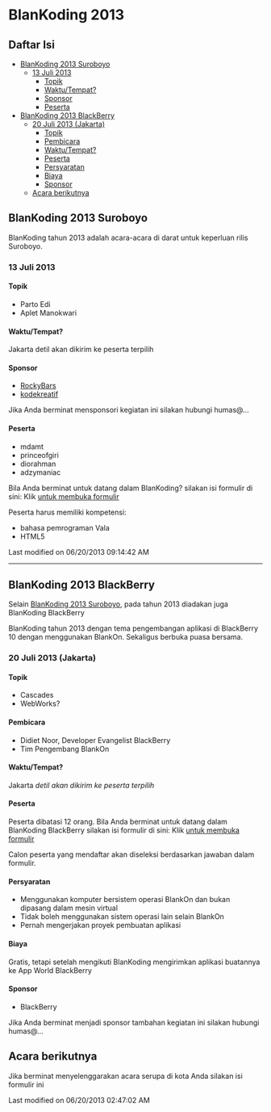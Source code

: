# BlanKoding 2013

## Daftar Isi
 * [BlanKoding 2013 Suroboyo](#blankoding-2013-suroboyo)
    * [13 Juli 2013](#13-juli-2013)
        * [Topik](#topik)
        * [Waktu/Tempat?](#waktutempat)
        * [Sponsor](#sponsor)
        * [Peserta](#peserta)
 * [BlanKoding 2013 BlackBerry](#blankoding-2013-blackberry)
    * [20 Juli 2013 (Jakarta)](#20-juli-2013-jakarta)
        * [Topik](#topik-1)
        * [Pembicara](#pembicara)
        * [Waktu/Tempat?](#waktutempat-1)
        * [Peserta](#peserta-1)
        * [Persyaratan](#persyaratan)
        * [Biaya](#biaya)
        * [Sponsor](#sponsor-1)
    * [Acara berikutnya](#acara-berikutnya)

## BlanKoding 2013 Suroboyo
BlanKoding tahun 2013 adalah acara-acara di darat untuk keperluan rilis Suroboyo.

### 13 Juli 2013

#### Topik
   * Parto Edi
   * Aplet Manokwari

#### Waktu/Tempat?
Jakarta detil akan dikirim ke peserta terpilih

#### Sponsor
   * [RockyBars](http://www.rockybars.com/)
   * [kodekreatif](http://kodekreatif.co.id/)

Jika Anda berminat mensponsori kegiatan ini silakan hubungi humas@…

#### Peserta
   * mdamt
   * princeofgiri
   * diorahman
   * adzymaniac

Bila Anda berminat untuk datang dalam BlanKoding? silakan isi formulir di sini:
Klik [untuk membuka formulir](https://docs.google.com/forms/d/1Pai_Hw3RfNJ2mwro1OpDyNVpMRpTSdf086pHUowZgAU/viewform)

Peserta harus memiliki kompetensi:
   * bahasa pemrograman Vala
   * HTML5

Last modified on 06/20/2013 09:14:42 AM

---
## BlanKoding 2013 BlackBerry
Selain [BlanKoding 2013 Suroboyo](#blankoding-2013-suroboyo), pada tahun 2013 diadakan juga BlanKoding BlackBerry

BlanKoding tahun 2013 dengan tema pengembangan aplikasi di BlackBerry 10 dengan menggunakan BlankOn. Sekaligus berbuka puasa bersama.

### 20 Juli 2013 (Jakarta)

#### Topik
   * Cascades
   * WebWorks?

#### Pembicara
   * Didiet Noor, Developer Evangelist BlackBerry
   * Tim Pengembang BlankOn

#### Waktu/Tempat?
Jakarta *detil akan dikirim ke peserta terpilih*

#### Peserta
Peserta dibatasi 12 orang. Bila Anda berminat untuk datang dalam BlanKoding
BlackBerry silakan isi formulir di sini: 
Klik [untuk membuka formulir](https://docs.google.com/forms/d/18sfCUv6vEscjpC9bRIvZkfUYe2NoZcGHzYXU6oxElLQ/viewform)

Calon peserta yang mendaftar akan diseleksi berdasarkan jawaban dalam formulir.

#### Persyaratan
   * Menggunakan komputer bersistem operasi BlankOn dan bukan dipasang dalam
     mesin virtual
   * Tidak boleh menggunakan sistem operasi lain selain BlankOn
   * Pernah mengerjakan proyek pembuatan aplikasi

#### Biaya
Gratis, tetapi setelah mengikuti BlanKoding mengirimkan aplikasi buatannya ke App World BlackBerry

#### Sponsor
   * BlackBerry

Jika Anda berminat menjadi sponsor tambahan kegiatan ini silakan hubungi humas@…

## Acara berikutnya
Jika berminat menyelenggarakan acara serupa di kota Anda silakan isi formulir ini

Last modified on 06/20/2013 02:47:02 AM


